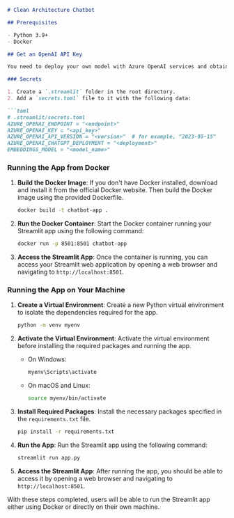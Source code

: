 ```markdown
# Clean Architecture Chatbot

## Prerequisites

- Python 3.9+
- Docker

## Get an OpenAI API Key

You need to deploy your own model with Azure OpenAI services and obtain the key, deployment name, etc.

### Secrets

1. Create a `.streamlit` folder in the root directory.
2. Add a `secrets.toml` file to it with the following data:

```toml
# .streamlit/secrets.toml
AZURE_OPENAI_ENDPOINT = "<endpoint>"
AZURE_OPENAI_KEY = "<api_key>"
AZURE_OPENAI_API_VERSION = "<version>"  # for example, "2023-05-15"
AZURE_OPENAI_CHATGPT_DEPLOYMENT = "<deployment>"
EMBEDDINGS_MODEL = "<model_name>"
```

### Running the App from Docker

1. **Build the Docker Image**:
   If you don't have Docker installed, download and install it from the official Docker website. Then build the Docker image using the provided Dockerfile.

   ```bash
   docker build -t chatbot-app .
   ```

2. **Run the Docker Container**:
   Start the Docker container running your Streamlit app using the following command:

   ```bash
   docker run -p 8501:8501 chatbot-app
   ```

3. **Access the Streamlit App**:
   Once the container is running, you can access your Streamlit web application by opening a web browser and navigating to `http://localhost:8501`.

### Running the App on Your Machine

1. **Create a Virtual Environment**:
   Create a new Python virtual environment to isolate the dependencies required for the app.

   ```bash
   python -m venv myenv
   ```

2. **Activate the Virtual Environment**:
   Activate the virtual environment before installing the required packages and running the app.
   
   - On Windows:
     ```bash
     myenv\Scripts\activate
     ```
   
   - On macOS and Linux:
     ```bash
     source myenv/bin/activate
     ```

3. **Install Required Packages**:
   Install the necessary packages specified in the `requirements.txt` file.

   ```bash
   pip install -r requirements.txt
   ```

4. **Run the App**:
   Run the Streamlit app using the following command:

   ```bash
   streamlit run app.py
   ```

5. **Access the Streamlit App**:
   After running the app, you should be able to access it by opening a web browser and navigating to `http://localhost:8501`.

With these steps completed, users will be able to run the Streamlit app either using Docker or directly on their own machine.
```
